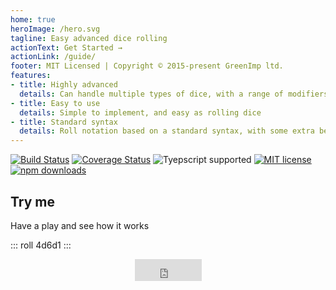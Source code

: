 ```yaml
---
home: true
heroImage: /hero.svg
tagline: Easy advanced dice rolling
actionText: Get Started →
actionLink: /guide/
footer: MIT Licensed | Copyright © 2015-present GreenImp ltd.
features:
- title: Highly advanced
  details: Can handle multiple types of dice, with a range of modifiers and mathematical functions
- title: Easy to use
  details: Simple to implement, and easy as rolling dice
- title: Standard syntax
  details: Roll notation based on a standard syntax, with some extra bells and whistles
---
```


[![Build Status](https://travis-ci.org/GreenImp/rpg-dice-roller.svg?branch=master)](https://travis-ci.org/GreenImp/rpg-dice-roller)
[![Coverage Status](https://coveralls.io/repos/github/GreenImp/rpg-dice-roller/badge.svg)](https://coveralls.io/github/GreenImp/rpg-dice-roller)
![Tyepscript supported](https://img.shields.io/badge/typescript-supported-blue)
[![MIT license](https://img.shields.io/badge/License-MIT-blue.svg)](licence.txt)
[![npm downloads](https://img.shields.io/npm/dm/rpg-dice-roller)](https://www.npmjs.com/package/rpg-dice-roller)


## Try me

Have a play and see how it works

::: roll 4d6d1 :::

<iframe src="https://github.com/sponsors/GreenImp/button" title="Sponsor GreenImp" height="35" width="107" style="border: 0; margin: 0 auto 1rem; display: block;"></iframe>
